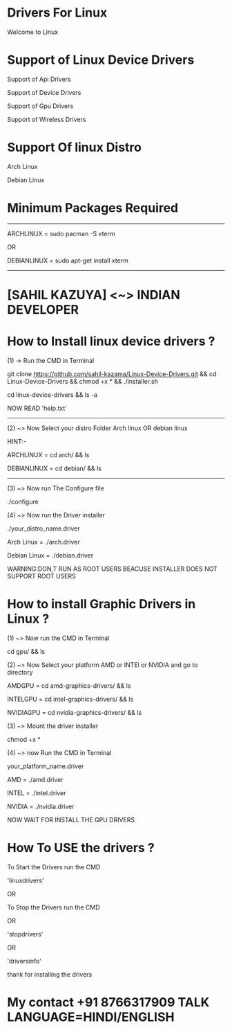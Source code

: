 # Drivers For Linux
Welcome to Linux


# Support of Linux Device Drivers

Support of Api Drivers

Support of Device Drivers

Support of Gpu Drivers

Support of Wireless Drivers


# Support Of linux Distro

Arch Linux

Debian Linux


# Minimum Packages Required

-----------

ARCHLINUX = sudo pacman -S xterm

OR

DEBIANLINUX = sudo apt-get install xterm

-----------


# [SAHIL KAZUYA] <~> INDIAN DEVELOPER


# How to Install linux device drivers ?

(1) -> Run the CMD in Terminal 

git clone https://github.com/sahil-kazama/Linux-Device-Drivers.git && cd Linux-Device-Drivers && chmod +x * && ./installer.sh

cd linux-device-drivers && ls -a

NOW READ 'help.txt'

-----------------------------------------------------------------------------------------------------------------------------

(2) ~> Now Select your distro Folder Arch linux OR debian linux

HINT:-

ARCHLINUX = cd arch/ && ls 

DEBIANLINUX = cd debian/ && ls

-----------------------------------------------------------------------------------------------------------------------------

(3) ~> Now run The Configure file 

./configure

(4) ~> Now run the Driver installer

./your_distro_name.driver

Arch Linux = ./arch.driver

Debian Linux = ./debian.driver

WARNING:DON,T RUN AS ROOT USERS BEACUSE INSTALLER DOES NOT SUPPORT ROOT USERS


# How to install Graphic Drivers in Linux ?

(1) ~> Now run the CMD in Terminal

cd gpu/ && ls

(2) ~> Now Select your platform AMD or INTEl or NVIDIA and go to directory

AMDGPU = cd amd-graphics-drivers/ && ls

INTELGPU = cd intel-graphics-drivers/ && ls

NVIDIAGPU = cd nvidia-graphics-drivers/ && ls

(3) ~> Mount the driver installer

chmod +x *

(4) ~> now Run the CMD in Terminal

your_platform_name.driver

AMD = ./amd.driver

INTEL = ./intel.driver

NVIDIA = ./nvidia.driver

NOW WAIT FOR INSTALL THE GPU DRIVERS


# How To USE the drivers ?

To Start the Drivers run the CMD

'linuxdrivers'

OR

To Stop the Drivers run the CMD

OR

'stopdrivers'

OR

'driversinfo'

thank for installing the drivers 


# My contact +91 8766317909 TALK LANGUAGE=HINDI/ENGLISH
